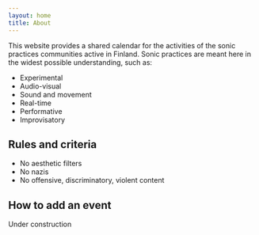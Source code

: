 ```yaml
---
layout: home
title: About
---
```

This website provides a shared calendar for the activities of the sonic practices communities active in Finland.
Sonic practices are meant here in the widest possible understanding, such as:
- Experimental
- Audio-visual
- Sound and movement
- Real-time
- Performative
- Improvisatory

## Rules and criteria 
- No aesthetic filters
- No nazis
- No offensive, discriminatory, violent content

## How to add an event
Under construction
